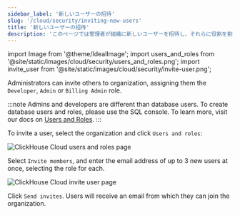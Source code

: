 ```yaml
---
sidebar_label: '新しいユーザーの招待'
slug: '/cloud/security/inviting-new-users'
title: '新しいユーザーの招待'
description: 'このページでは管理者が組織に新しいユーザーを招待し、それらに役割を割り当てる方法について説明しています'
---
```


import Image from '@theme/IdealImage';
import users_and_roles from '@site/static/images/cloud/security/users_and_roles.png';
import invite_user from '@site/static/images/cloud/security/invite-user.png';

Administrators can invite others to organization, assigning them the `Developer`, `Admin` or `Billing Admin` role.

:::note
Admins and developers are different than database users. To create database users and roles, please use the SQL console. To learn more, visit our docs on [Users and Roles](/cloud/security/cloud-access-management).
:::

To invite a user, select the organization and click `Users and roles`:

<Image img={users_and_roles} size="md" alt="ClickHouse Cloud users and roles page" />

<br />

Select `Invite members`, and enter the email address of up to 3 new users at once, selecting the role for each.

<Image img={invite_user} size="md" alt="ClickHouse Cloud invite user page" />

<br />

Click `Send invites`. Users will receive an email from which they can join the organization.
